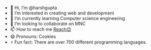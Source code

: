 - 👋 Hi, I’m @harshgupta
- 👀 I’m interested in creating web and development 
- 🌱 I’m currently learning Computer science engineering 
- 💞️ I’m looking to collaborate on MNC
- 📫 How to reach me [Reach😊](https://www.linkedin.com/in/myprofile-harsh/)
- 😄 Pronouns: Cookies
- ⚡ Fun fact: There are over 700 different programming languages.

<!---
harsh4tech/harsh4tech is a ✨ special ✨ repository because its `README.md` (this file) appears on your GitHub profile.
You can click the Preview link to take a look at your changes.
--->
